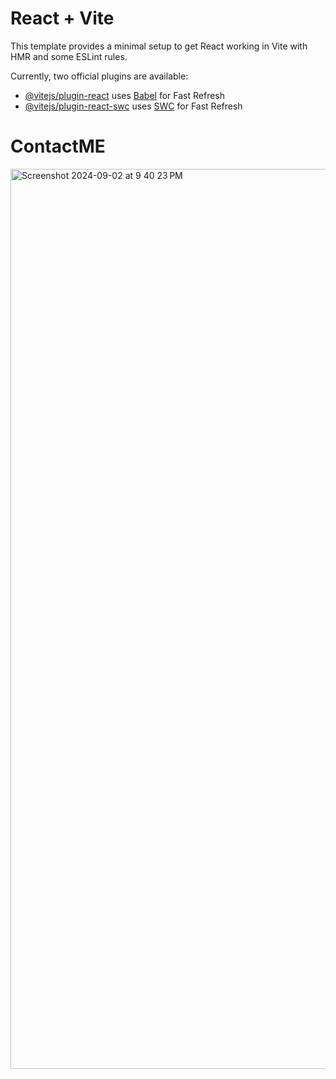 # React + Vite

This template provides a minimal setup to get React working in Vite with HMR and some ESLint rules.

Currently, two official plugins are available:

- [@vitejs/plugin-react](https://github.com/vitejs/vite-plugin-react/blob/main/packages/plugin-react/README.md) uses [Babel](https://babeljs.io/) for Fast Refresh
- [@vitejs/plugin-react-swc](https://github.com/vitejs/vite-plugin-react-swc) uses [SWC](https://swc.rs/) for Fast Refresh
# ContactME

<img width="1440" alt="Screenshot 2024-09-02 at 9 40 23 PM" src="https://github.com/user-attachments/assets/93f2cf14-65da-41ce-b7ec-385f2efea9c2">
